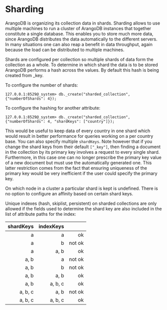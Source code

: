Sharding
========

ArangoDB is organizing its collection data in shards. Sharding
allows to use multiple machines to run a cluster of ArangoDB
instances that together constitute a single database. This enables
you to store much more data, since ArangoDB distributes the data 
automatically to the different servers. In many situations one can 
also reap a benefit in data throughput, again because the load can
be distributed to multiple machines.

Shards are configured per collection so multiple shards of data form
the collection as a whole. To determine in which shard the data is to
be stored ArangoDB performs a hash across the values. By default this
hash is being created from _key.

To configure the number of shards:

```
127.0.0.1:8529@_system> db._create("sharded_collection", {"numberOfShards": 4});
```

To configure the hashing for another attribute:

```
127.0.0.1:8529@_system> db._create("sharded_collection", {"numberOfShards": 4, "shardKeys": ["country"]});
```

This would be useful to keep data of every country in one shard which
would result in better performance for queries working on a per country
base. You can also specify multiple `shardKeys`. Note however that if
you change the shard keys from their default `["_key"]`, then finding
a document in the collection by its primary key involves a request to
every single shard. Furthermore, in this case one can no longer prescribe
the primary key value of a new document but must use the automatically
generated one. This latter restriction comes from the fact that ensuring
uniqueness of the primary key would be very inefficient if the user
could specify the primary key.

On which node in a cluster a particular shard is kept is undefined.
There is no option to configure an affinity based on certain shard keys.

Unique indexes (hash, skiplist, persistent) on sharded collections are
only allowed if the fields used to determine the shard key are also
included in the list of attribute paths for the index:

| shardKeys | indexKeys |        |
|----------:|----------:|-------:|
| a         | a         |     ok |
| a         | b         | not ok |
| a         | a, b      |     ok |
| a, b      | a         | not ok |
| a, b      | b         | not ok |
| a, b      | a, b      |     ok |
| a, b      | a, b, c   |     ok |
| a, b, c   | a, b      | not ok |
| a, b, c   | a, b, c   |     ok |
